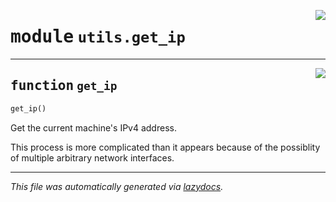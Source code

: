 <!-- markdownlint-disable -->

<a href="https://github.com/qtstrap/qtstrap/blob/master\qtstrap\utils\get_ip.py#L0"><img align="right" style="float:right;" src="https://img.shields.io/badge/-source-cccccc?style=flat-square"></a>

# <kbd>module</kbd> `utils.get_ip`





---

<a href="https://github.com/qtstrap/qtstrap/blob/master\qtstrap\utils\get_ip.py#L4"><img align="right" style="float:right;" src="https://img.shields.io/badge/-source-cccccc?style=flat-square"></a>

## <kbd>function</kbd> `get_ip`

```python
get_ip()
```

Get the current machine's IPv4 address. 

This process is more complicated than it appears because of the possiblity of multiple arbitrary network interfaces. 




---

_This file was automatically generated via [lazydocs](https://github.com/ml-tooling/lazydocs)._
